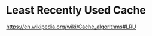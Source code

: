Least Recently Used Cache
=========================

https://en.wikipedia.org/wiki/Cache_algorithms#LRU

